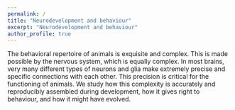 ```yaml
---
permalink: /
title: "Neurodevelopment and behaviour"
excerpt: "Neurodevelopment and behaviour"
author_profile: true
---
```


The behavioral repertoire of animals is exquisite and complex. This is made possible by the nervous system, which is equally complex. In most brains, very many different types of neurons and glia make extremely precise and specific connections with each other. This precision is critical for the functioning of animals. We study how this complexity is accurately and reproducibly assembled during development, how it gives right to behaviour, and how it might have evolved.


